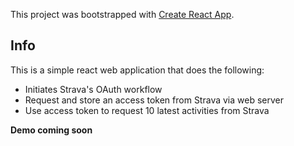 This project was bootstrapped with [Create React App](https://github.com/facebook/create-react-app).

## Info

This is a simple react web application that does the following:

* Initiates Strava's OAuth workflow
* Request and store an access token from Strava via web server
* Use access token to request 10 latest activities from Strava

**Demo coming soon**
